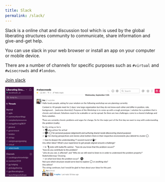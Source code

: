 ```yaml
---
title: Slack
permalink: /slack/
---
```


Slack is a online chat and discussion tool which is used by the global liberating structures community to communicate, share information and give-and-get help.

You can use slack in your web browser or install an app on your computer or mobile device.

There are a number of channels for specific purposes such as `#virtual` and `#wisecrowds` and `#london`.

[Join slack](https://join.slack.com/t/liberatingstructures/shared_invite/enQtNzU4OTgwMzgwMTk0LTMxNzZjZGY4NzZjNzIwMDEwNmUxMmFjMTkxODUzZTllYzllZTI2ZmI2YWExMzBmMzgwMjA5ZjIxYzNjODAzYzA)

![Slack](/assets/images/slack_screenshot.png)



